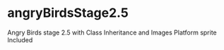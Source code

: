 # angryBirdsStage2.5
Angry Birds stage 2.5 with Class Inheritance and Images Platform sprite Included

